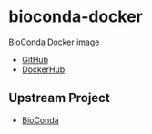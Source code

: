 # bioconda-docker

BioConda Docker image

* [GitHub](https://github.com/informationsea/bioconda-docker)
* [DockerHub](https://cloud.docker.com/repository/docker/informationsea/bioconda)

## Upstream Project

* [BioConda](https://bioconda.github.io/)
